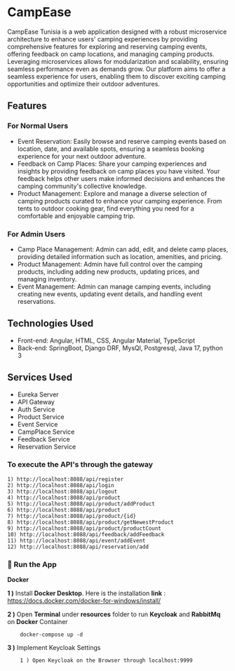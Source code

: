 # CampEase
CampEase Tunisia is a web application designed with a robust microservice architecture to enhance users' camping experiences by providing comprehensive features for exploring and reserving camping events, offering feedback on camp locations, and managing camping products. Leveraging microservices allows for modularization and scalability, ensuring seamless performance even as demands grow.
Our platform aims to offer a seamless experience for users, enabling them to discover exciting camping opportunities and optimize their outdoor adventures.

## Features
### For Normal Users
- Event Reservation: Easily browse and reserve camping events based on location, date, and available spots, ensuring a seamless booking experience for your next outdoor adventure.
- Feedback on Camp Places: Share your camping experiences and insights by providing feedback on camp places you have visited. Your feedback helps other users make informed decisions and enhances the camping community's collective knowledge.
- Product Management: Explore and manage a diverse selection of camping products curated to enhance your camping experience. From tents to outdoor cooking gear, find everything you need for a comfortable and enjoyable camping trip.
### For Admin Users
- Camp Place Management: Admin can add, edit, and delete camp places, providing detailed information such as location, amenities, and pricing.
- Product Management: Admin have full control over the camping products, including adding new products, updating prices, and managing inventory.
- Event Management: Admin can manage camping events, including creating new events, updating event details, and handling event reservations.
  
## Technologies Used
- Front-end: Angular, HTML, CSS, Angular Material, TypeScript
- Back-end: SpringBoot, Django DRF, MysQl, Postgresql, Java 17, python 3

 ## Services Used 
- Eureka Server
- API Gateway
- Auth Service
- Product Service
- Event Service
- CampPlace Service
- Feedback Service
- Reservation Service

 ### To execute the API's through the gateway
    1) http://localhost:8088/api/register
    2) http://localhost:8088/api/login
    3) http://localhost:8088/api/logout
    4) http://localhost:8088/api/product
    5) http://localhost:8088/api/product/addProduct
    6) http://localhost:8088/api/product 
    7) http://localhost:8088/api/product/{id}
    8) http://localhost:8088/api/product/getNewestProduct
    9) http://localhost:8088/api/product/productCount
    10) http://localhost:8088/api/feedback/addFeedback
    11) http://localhost:8088/api/event/addEvent
    12) http://localhost:8088/api/reservation/add

### 🔨 Run the App

<b>Docker</b>

<b>1 )</b> Install <b>Docker Desktop</b>. Here is the installation <b>link</b> : https://docs.docker.com/docker-for-windows/install/

<b>2 )</b> Open <b>Terminal</b> under <b>resources</b> folder to run <b>Keycloak</b> and <b>RabbitMq</b> on <b>Docker</b> Container
```
    docker-compose up -d
```
<b>3 )</b> Implement Keycloak Settings
```
    1 ) Open Keycloak on the Browser through localhost:9999
 

